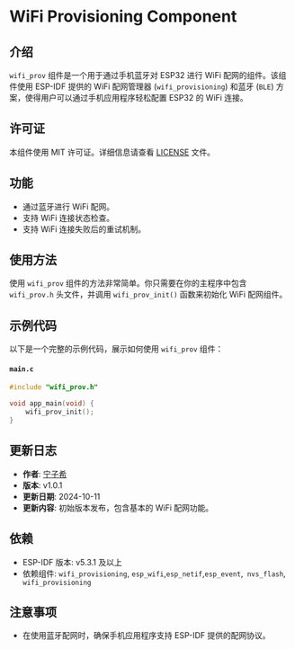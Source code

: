 # WiFi Provisioning Component

## 介绍

`wifi_prov` 组件是一个用于通过手机蓝牙对 ESP32 进行 WiFi 配网的组件。该组件使用 ESP-IDF 提供的 WiFi 配网管理器 (`wifi_provisioning`) 和蓝牙 (`BLE`) 方案，使得用户可以通过手机应用程序轻松配置 ESP32 的 WiFi 连接。

## 许可证
本组件使用 MIT 许可证。详细信息请查看 [LICENSE](LICENSE) 文件。

## 功能

- 通过蓝牙进行 WiFi 配网。
- 支持 WiFi 连接状态检查。
- 支持 WiFi 连接失败后的重试机制。

## 使用方法

使用 `wifi_prov` 组件的方法非常简单。你只需要在你的主程序中包含 `wifi_prov.h` 头文件，并调用 `wifi_prov_init()` 函数来初始化 WiFi 配网组件。

## 示例代码

以下是一个完整的示例代码，展示如何使用 `wifi_prov` 组件：

#### `main.c`

```c
#include "wifi_prov.h"

void app_main(void) {
    wifi_prov_init();
}
```


## 更新日志
- **作者**: [宁子希](https://github.com/1589326497)
- **版本**: v1.0.1
- **更新日期**: 2024-10-11
- **更新内容**: 初始版本发布，包含基本的 WiFi 配网功能。


## 依赖

- ESP-IDF 版本: v5.3.1 及以上
- 依赖组件: `wifi_provisioning`, `esp_wifi`,` esp_netif `,`esp_event`,` nvs_flash`,` wifi_provisioning`

## 注意事项

- 在使用蓝牙配网时，确保手机应用程序支持 ESP-IDF 提供的配网协议。

